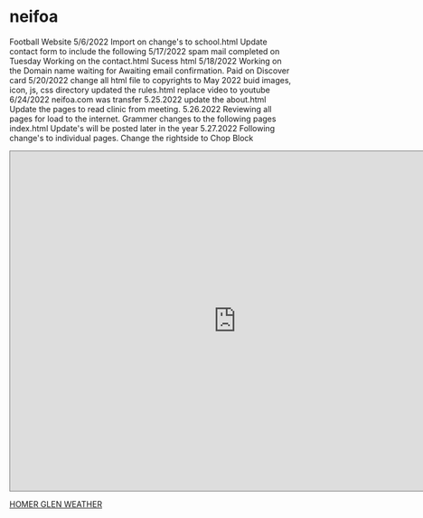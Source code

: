 # neifoa
Football Website
5/6/2022 Import on 
change's to school.html
Update contact form to include the following
5/17/2022 spam mail completed on Tuesday 
Working on the contact.html Sucess html
5/18/2022 Working on the Domain name
waiting for Awaiting email confirmation. 
Paid on Discover card
5/20/2022 change all html file to copyrights to May 2022
buid images, icon, js, css directory
updated the rules.html replace video to youtube 
6/24/2022 neifoa.com was transfer
5.25.2022  update the about.html 
Update the pages to read clinic from meeting.
5.26.2022 Reviewing all pages for load to the internet.
Grammer changes to the following pages
index.html Update's will be posted later in the year 
5.27.2022 Following change's to individual pages.
Change the rightside to Chop Block


<iframe src="https://calendar.google.com/calendar/embed?height=600&wkst=1&bgcolor=%23ffffff&ctz=America%2FChicago&src=OWc1NnJnMW92ZmNmbmkyamtidjBrcTg4OXNAZ3JvdXAuY2FsZW5kYXIuZ29vZ2xlLmNvbQ&src=ZW4udXNhI2hvbGlkYXlAZ3JvdXAudi5jYWxlbmRhci5nb29nbGUuY29t&color=%237986CB&color=%230B8043" style="border:solid 1px #777" width="800" height="600" frameborder="0" scrolling="no"></iframe>

<a class="weatherwidget-io" href="https://forecast7.com/en/41d59n88d04/60441/" data-label_1="HOMER GLEN" data-label_2="WEATHER" data-theme="beige" >HOMER GLEN WEATHER</a>
<script>
!function(d,s,id){var js,fjs=d.getElementsByTagName(s)[0];if(!d.getElementById(id)){js=d.createElement(s);js.id=id;js.src='https://weatherwidget.io/js/widget.min.js';fjs.parentNode.insertBefore(js,fjs);}}(document,'script','weatherwidget-io-js');
</script>










